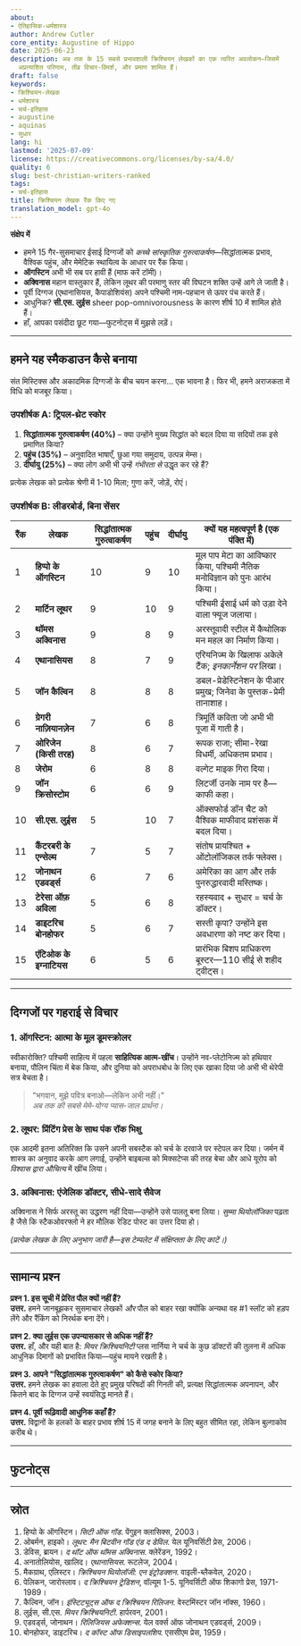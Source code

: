 ```yaml
---
about:
- ऐतिहासिक-धर्मशास्त्र
author: Andrew Cutler
core_entity: Augustine of Hippo
date: 2025-06-23
description: अब तक के 15 सबसे प्रभावशाली क्रिश्चियन लेखकों का एक त्वरित अवलोकन—जिसमें
  अप्रत्याशित परिणाम, तीव्र विचार-विमर्श, और प्रमाण शामिल हैं।
draft: false
keywords:
- क्रिश्चियन-लेखक
- धर्मशास्त्र
- चर्च-इतिहास
- augustine
- aquinas
- सुधार
lang: hi
lastmod: '2025-07-09'
license: https://creativecommons.org/licenses/by-sa/4.0/
quality: 6
slug: best-christian-writers-ranked
tags:
- चर्च-इतिहास
title: क्रिश्चियन लेखक रैंक किए गए
translation_model: gpt-4o
---
```


**संक्षेप में**

- हमने 15 गैर-सुसमाचार ईसाई दिग्गजों को *कच्चे सांस्कृतिक गुरुत्वाकर्षण*—सिद्धांतात्मक प्रभाव, वैश्विक पहुंच, और मेमेटिक स्थायित्व के आधार पर रैंक किया।
- **ऑगस्टिन** अभी भी सब पर हावी हैं (माफ करें टॉमी)।
- **अक्विनास** महान वास्तुकार हैं, लेकिन लूथर की परमाणु स्तर की विघटन शक्ति उन्हें आगे ले जाती है।
- पूर्वी दिग्गज (एथानासियस, कैपाडोशियंस) अपने पश्चिमी नाम-पहचान से ऊपर पंच करते हैं।
- आधुनिक? **सी.एस. लुईस** sheer pop-omnivorousness के कारण शीर्ष 10 में शामिल होते हैं।
- हाँ, आपका पसंदीदा छूट गया—फुटनोट्स में मुझसे लड़ें।

---

## हमने यह स्मैकडाउन कैसे बनाया

संत मिस्टिक्स और अकादमिक दिग्गजों के बीच चयन करना... एक भावना है। फिर भी, हमने अराजकता में विधि को मजबूर किया।

### उपशीर्षक A: ट्रिपल-थ्रेट स्कोर

1. **सिद्धांतात्मक गुरुत्वाकर्षण (40%)** – क्या उन्होंने मुख्य सिद्धांत को बदल दिया या सदियों तक इसे प्रमाणित किया?  
2. **पहुंच (35%)** – अनुवादित भाषाएँ, छुआ गया समुदाय, उत्पन्न मेम्स।  
3. **दीर्घायु (25%)** – क्या लोग अभी भी उन्हें *गंभीरता से* उद्धृत कर रहे हैं?  

प्रत्येक लेखक को प्रत्येक श्रेणी में 1-10 मिला; गुणा करें, जोड़ें, रोएं।

### उपशीर्षक B: लीडरबोर्ड, बिना सेंसर

| रैंक | लेखक | सिद्धांतात्मक गुरुत्वाकर्षण | पहुंच | दीर्घायु | क्यों यह महत्वपूर्ण है (एक पंक्ति में) |
|------|--------|-------------------|-------|-----------|----------------------------|
| 1 | **हिप्पो के ऑगस्टिन** | 10 | 9 | 10 | मूल पाप मेटा का आविष्कार किया, पश्चिमी नैतिक मनोविज्ञान को पुनः आरंभ किया। |
| 2 | **मार्टिन लूथर** | 9 | 10 | 9 | पश्चिमी ईसाई धर्म को उड़ा देने वाला फ्यूज जलाया। |
| 3 | **थॉमस अक्विनास** | 9 | 8 | 9 | अरस्तूवादी स्टील में कैथोलिक मन महल का निर्माण किया। |
| 4 | **एथानासियस** | 8 | 7 | 9 | एरियनिज्म के खिलाफ अकेले टैंक; *इनकार्नेशन पर* लिखा। |
| 5 | **जॉन कैल्विन** | 8 | 8 | 8 | डबल-प्रेडेस्टिनेशन के पीआर प्रमुख; जिनेवा के पुस्तक-प्रेमी तानाशाह। |
| 6 | **ग्रेगरी नाज़ियानज़ेन** | 7 | 6 | 8 | त्रिमूर्ति कविता जो अभी भी पूजा में गाती है। |
| 7 | **ओरिजेन (किसी तरह)** | 8 | 6 | 7 | रूपक राजा; सीमा-रेखा विधर्मी, अधिकतम प्रभाव। |
| 8 | **जेरोम** | 6 | 8 | 8 | वल्गेट माइक गिरा दिया। |
| 9 | **जॉन क्रिसोस्टोम** | 6 | 6 | 9 | लिटर्जी उनके नाम पर है—काफी कहा। |
| 10 | **सी.एस. लुईस** | 5 | 10 | 7 | ऑक्सफोर्ड डॉन चैट को वैश्विक माफीवाद प्रशंसक में बदल दिया। |
| 11 | **कैंटरबरी के एन्सेल्म** | 7 | 5 | 7 | संतोष प्रायश्चित + ओंटोलॉजिकल तर्क फ्लेक्स। |
| 12 | **जोनाथन एडवर्ड्स** | 6 | 7 | 6 | अमेरिका का आग और तर्क पुनरुद्धारवादी मस्तिष्क। |
| 13 | **टेरेसा ऑफ़ अविला** | 5 | 6 | 8 | रहस्यवाद + सुधार = चर्च के डॉक्टर। |
| 14 | **डाइटरिच बोनहोफर** | 5 | 6 | 7 | सस्ती कृपा? उन्होंने इस अवधारणा को नष्ट कर दिया। |
| 15 | **एंटिओक के इग्नाटियस** | 6 | 5 | 6 | प्रारंभिक बिशप प्राधिकरण बूस्टर—110 सीई से शहीद ट्वीट्स। |

---

## दिग्गजों पर गहराई से विचार

### 1. ऑगस्टिन: आत्मा के मूल डूमस्क्रोलर

स्वीकारोक्ति? पश्चिमी साहित्य में पहला **साहित्यिक आत्म-खींच**। उन्होंने नव-प्लेटोनिज्म को हथियार बनाया, पौलिन चिंता में बेक किया, और दुनिया को अपराधबोध के लिए एक खाका दिया जो अभी भी थेरेपी सत्र बेचता है।

> "भगवान, मुझे पवित्र बनाओ—लेकिन अभी नहीं।"  
> *अब तक की सबसे मेमे-योग्य प्यास-जाल प्रार्थना।*

### 2. लूथर: प्रिंटिंग प्रेस के साथ पंक रॉक भिक्षु

एक आदमी इतना अतिरिक्त कि उसने अपनी सबस्टैक को चर्च के दरवाजे पर स्टेपल कर दिया। जर्मन में शास्त्र का अनुवाद करके आग लगाई, उन्होंने बाइबल्स को मिक्सटेप्स की तरह बेचा और आधे यूरोप को *विश्वास द्वारा औचित्य* में खींच लिया।

### 3. अक्विनास: एंजेलिक डॉक्टर, सीधे-सादे सैवेज

अक्विनास ने सिर्फ अरस्तू का उद्धरण नहीं दिया—उन्होंने उसे पालतू बना लिया। *सुम्मा थियोलॉजिका* पढ़ता है जैसे कि स्टैकओवरफ्लो ने हर मौलिक रेडिट पोस्ट का उत्तर दिया हो।

*(प्रत्येक लेखक के लिए अनुभाग जारी है—इस टेम्पलेट में संक्षिप्तता के लिए काटें।)*

---

## सामान्य प्रश्न

**प्रश्न 1. इस सूची में प्रेरित पौल क्यों नहीं हैं?**  
**उत्तर.** हमने जानबूझकर सुसमाचार लेखकों *और* पौल को बाहर रखा क्योंकि अन्यथा वह #1 स्लॉट को हड़प लेंगे और रैंकिंग को निरर्थक बना देंगे।

**प्रश्न 2. क्या लुईस एक उपन्यासकार से अधिक नहीं हैं?**  
**उत्तर.** हाँ, और यही बात है: *मियर क्रिश्चियनिटी* प्लस नार्निया ने चर्च के कुछ डॉक्टरों की तुलना में अधिक आधुनिक दिमागों को प्रभावित किया—पहुंच मायने रखती है।

**प्रश्न 3. आपने "सिद्धांतात्मक गुरुत्वाकर्षण" को कैसे स्कोर किया?**  
**उत्तर.** हमने लेखक का हवाला देते हुए प्रमुख परिषदों की गिनती की, प्रत्यक्ष सिद्धांतात्मक अपनापन, और कितने बाद के दिग्गज उन्हें स्वयंसिद्ध मानते हैं।

**प्रश्न 4. पूर्वी रूढ़िवादी आधुनिक कहाँ हैं?**  
**उत्तर.** विद्वानों के हलकों के बाहर प्रभाव शीर्ष 15 में जगह बनाने के लिए बहुत सीमित रहा, लेकिन बुल्गाकोव करीब थे।

---

## फुटनोट्स

[^1]: ऑगस्टिन, *स्वीकारोक्ति*, अनुवाद. हेनरी चाडविक, ऑक्सफोर्ड यूनिवर्सिटी प्रेस, 1991।  
[^2]: लूथर, *एक ईसाई की स्वतंत्रता पर*, 1520; आधुनिक संस्करण. फोर्ट्रेस, 2003।  
[^3]: अक्विनास, *सुम्मा थियोलॉजिका*, Ia-IIae, q.1-5, बेंजिगर ब्रदर्स, 1947।

---

## स्रोत

1. हिप्पो के ऑगस्टिन। *सिटी ऑफ गॉड*. पेंगुइन क्लासिक्स, 2003। 
2. ओबर्मन, हाइको। *लूथर: मैन बिटवीन गॉड एंड द डेविल*. येल यूनिवर्सिटी प्रेस, 2006। 
3. डेविस, ब्रायन। *द थॉट ऑफ थॉमस अक्विनास*. क्लेरेंडन, 1992। 
4. अनातोलियोस, खालिद। *एथानासियस*. रूटलेज, 2004। 
5. मैकग्राथ, एलिस्टर। *क्रिश्चियन थियोलॉजी: एन इंट्रोडक्शन*. वाइली-ब्लैकवेल, 2020। 
6. पेलिकन, जारोस्लाव। *द क्रिश्चियन ट्रेडिशन*, वॉल्यूम 1-5. यूनिवर्सिटी ऑफ शिकागो प्रेस, 1971-1989। 
7. कैल्विन, जॉन। *इंस्टिट्यूट्स ऑफ द क्रिश्चियन रिलिजन*. वेस्टमिंस्टर जॉन नॉक्स, 1960। 
8. लुईस, सी.एस. *मियर क्रिश्चियनिटी*. हार्परवन, 2001। 
9. एडवर्ड्स, जोनाथन। *रिलिजियस अफेक्शन्स*. येल वर्क्स ऑफ जोनाथन एडवर्ड्स, 2009। 
10. बोनहोफर, डाइटरिच। *द कॉस्ट ऑफ डिसाइपलशिप*. एससीएम प्रेस, 1959।